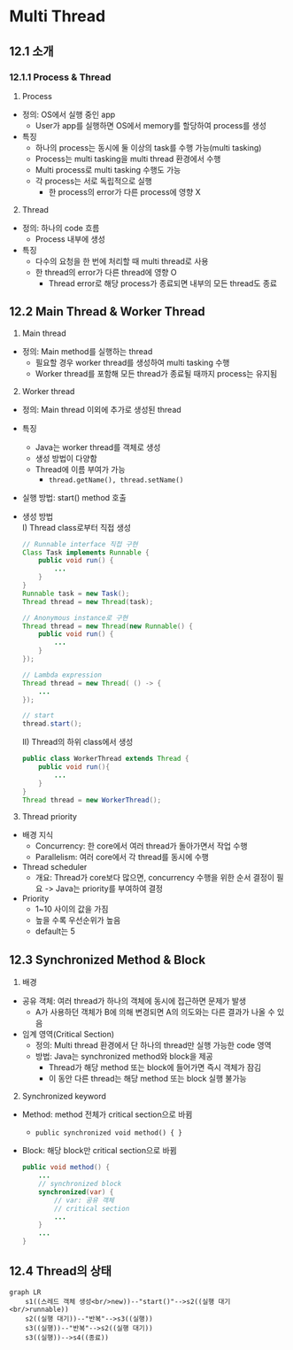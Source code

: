 # Multi Thread

## 12.1 소개

### 12.1.1 Process & Thread

1. Process

* 정의: OS에서 실행 중인 app
  * User가 app를 실행하면 OS에서 memory를 할당하여 process를 생성
* 특징
  * 하나의 process는 동시에 둘 이상의 task를 수행 가능(multi tasking)
  * Process는 multi tasking을 multi thread 환경에서 수행
  * Multi process로 multi tasking 수행도 가능
  * 각 process는 서로 독립적으로 실행
    * 한 process의 error가 다른 process에 영향 X
  
2. Thread

* 정의: 하나의 code 흐름
  * Process 내부에 생성
* 특징
  * 다수의 요청을 한 번에 처리할 때 multi thread로 사용
  * 한 thread의 error가 다른 thread에 영향 O
    * Thread error로 해당 process가 종료되면 내부의 모든 thread도 종료

## 12.2 Main Thread & Worker Thread

1. Main thread

* 정의: Main method를 실행하는 thread
  * 필요할 경우 worker thread를 생성하여 multi tasking 수행
  * Worker thread를 포함해 모든 thread가 종료될 때까지 process는 유지됨

2. Worker thread

* 정의: Main thread 이외에 추가로 생성된 thread
* 특징
  * Java는 worker thread를 객체로 생성
  * 생성 방법이 다양함
  * Thread에 이름 부여가 가능
    * ```thread.getName(), thread.setName()```
* 실행 방법: start() method 호출
* 생성 방법   
  I) Thread class로부터 직접 생성

    ```Java
    // Runnable interface 직접 구현
    Class Task implements Runnable {
        public void run() {
            ...
        }
    }
    Runnable task = new Task();
    Thread thread = new Thread(task);

    // Anonymous instance로 구현
    Thread thread = new Thread(new Runnable() {
        public void run() {
            ...
        }
    });

    // Lambda expression
    Thread thread = new Thread( () -> {
        ...
    });

    // start
    thread.start();
    ```

  II) Thread의 하위 class에서 생성

    ```Java
    public class WorkerThread extends Thread {
        public void run(){
            ...
        }
    }
    Thread thread = new WorkerThread();
    ```

3. Thread priority

* 배경 지식
  * Concurrency: 한 core에서 여러 thread가 돌아가면서 작업 수행
  * Parallelism: 여러 core에서 각 thread를 동시에 수행
* Thread scheduler
  * 개요: Thread가 core보다 많으면, concurrency 수행을 위한 순서 결정이 필요 -> Java는 priority를 부여하여 결정
* Priority
  * 1~10 사이의 값을 가짐
  * 높을 수록 우선순위가 높음
  * default는 5

## 12.3 Synchronized Method & Block

1. 배경

* 공유 객체: 여러 thread가 하나의 객체에 동시에 접근하면 문제가 발생
  * A가 사용하던 객체가 B에 의해 변경되면 A의 의도와는 다른 결과가 나올 수 있음
* 임계 영역(Critical Section)
  * 정의: Multi thread 환경에서 단 하나의 thread만 실행 가능한 code 영역
  * 방법: Java는 synchronized method와 block을 제공
    * Thread가 해당 method 또는 block에 들어가면 즉시 객체가 잠김
    * 이 동안 다른 thread는 해당 method 또는 block 실행 불가능
  
2. Synchronized keyword

* Method: method 전체가 critical section으로 바뀜
  * ```public synchronized void method() { }```
* Block: 해당 block만 critical section으로 바뀜

    ```Java
    public void method() {
        ...
        // synchronized block
        synchronized(var) {
            // var: 공유 객체
            // critical section
            ...
        }
        ...
    }
    ```

## 12.4 Thread의 상태

```mermaid
graph LR
    s1((스레드 객체 생성<br/>new))--"start()"-->s2((실행 대기<br/>runnable))
    s2((실행 대기))--"반복"-->s3((실행))
    s3((실행))--"반복"-->s2((실행 대기))
    s3((실행))-->s4((종료))
```

